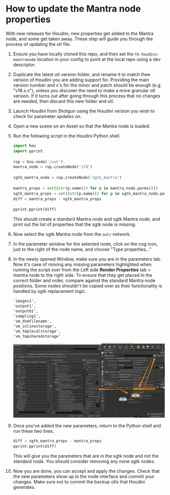 # How to update the Mantra node properties

With new releases for Houdini, new properties get added to the Mantra node, and some get taken away.
These step will guide you through the process of updating the otl file.

1. Ensure you have locally cloned this repo, and then set the `tk-houdini-mantranode` location in your config to point at the local repo using a dev descriptor.

2. Duplicate the latest otl version folder, and rename it to match thee version of Houdini you are adding support for. Providing the main version number and x's for the minor and patch should be enough (e.g. "v18.x.x"), unless you discover the need to make a more granular otl version. If it turns out after going through this process that no changes are needed, then discard this new folder and otl.

3. Launch Houdini from Shotgun using the Houdini version you wish to check for parameter updates on.

4. Open a new scene on an Asset so that the Mantra node is loaded.

5. Run the following script in the Houdini Python shell.
    ```python
    import hou
    import pprint

    rop = hou.node('/out')
    mantra_node = rop.createNode('ifd')

    sgtk_mantra_node = rop.createNode('sgtk_mantra')

    mantra_props = set([str(p.name()) for p in mantra_node.parms()])
    sgtk_mantra_props = set([str(p.name()) for p in sgtk_mantra_node.parms()])
    diff = mantra_props - sgtk_mantra_props

    pprint.pprint(diff)
    ```
    This should create a standard Mantra node and sgtk Mantra node, and print out the list of properties that the sgtk node is missing.

6. Now select the sgtk Mantra node from the `out/` network.

7. In the parameter window for the selected node, click on the cog icon, just to the right of the node name, and choose "Type properties..."

8. In the newly opened Window, make sure you are in the parameters tab. Now it's case of moving any missing parameters
highlighted when running the script over from the Left side **Render Properties** tab > mantra node to the right side.
To ensure that they get placed in the correct folder and order, compare against the standard Mantra node positions.
Some nodes shouldn't be copied over as their functionality is handled by sgtk replacement logic.
   ```
   'images1',
   'output1',
   'output61',
   'sampling1',
   'vm_dsmfilename',
   'vm_inlinestorage',
   'vm_tmplocalstorage',
   'vm_tmpsharedstorage'
   ```

    ![How to access the type parameter Window.](./houdini_parameters.png)

9. Once you've added the new parameters, return to the Python shell and run these two lines.
    ```python
    diff = sgtk_mantra_props - mantra_props
    pprint.pprint(diff)
    ```
    This will give you the parameters that are in the sgtk node and not the standard node. You should consider removing any none sgtk nodes.

10. Now you are done, you can accept and apply the changes. Check that the new parameters show up in the node interface and commit your changes. Make sure not to commit the backup otls that Houdini generates.

